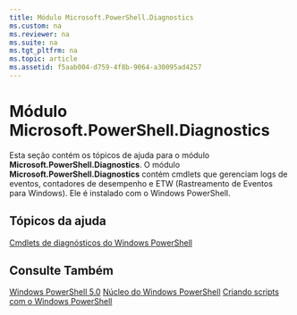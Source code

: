 ```yaml
---
title: Módulo Microsoft.PowerShell.Diagnostics
ms.custom: na
ms.reviewer: na
ms.suite: na
ms.tgt_pltfrm: na
ms.topic: article
ms.assetid: f5aab004-d759-4f8b-9064-a30095ad4257
---
```

# Módulo Microsoft.PowerShell.Diagnostics
Esta seção contém os tópicos de ajuda para o módulo **Microsoft.PowerShell.Diagnostics**. O módulo **Microsoft.PowerShell.Diagnostics** contém cmdlets que gerenciam logs de eventos, contadores de desempenho e ETW (Rastreamento de Eventos para Windows). Ele é instalado com o Windows PowerShell.

## Tópicos da ajuda
[Cmdlets de diagnósticos do Windows PowerShell](http://go.microsoft.com/fwlink/?LinkID=245858)

## Consulte Também
[Windows PowerShell 5.0](Windows-PowerShell-5.0.md)
[Núcleo do Windows PowerShell](https://technet.microsoft.com/en-us/library/4b75f1e4-f327-48f3-92ab-bf5435094d41)
[Criando scripts com o Windows PowerShell](../../getting-started/fundamental/Scripting-with-Windows-PowerShell.md)



<!--HONumber=May16_HO2-->


